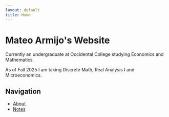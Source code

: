 ```yaml
---
layout: default
title: Home
---
```


# Mateo Armijo's Website

Currently an undergraduate at Occidental College studying Economics and Mathematics.

As of Fall 2025 I am taking Discrete Math, Real Analysis I and Microeconomics.

## Navigation
- [About](/about)
- [Notes](/notes)
